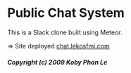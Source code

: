 # Public Chat System
This is a Slack clone built using Meteor.

=> Site deployed [chat.lekosfmi.com](http://chat.lekosfmi.com/)

##### Copyright (c) 2009 Koby Phan Le
